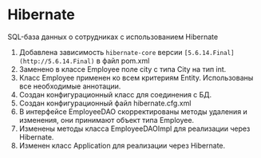 # Hibernate
SQL-база данных о сотрудниках с использованием Hibernate
1. Добавлена зависимость `hibernate-core` версии `[5.6.14.Final](http://5.6.14.Final)` в файл pom.xml
2. Заменено в классе Employee поле city с типа City на тип int.
3. Класс Employee применен ко всем критериям Entity. Использованы все необходимые аннотации.
4. Создан конфигурационный класс для соединения с БД.
5. Создан конфигурационный файл hibernate.cfg.xml
6. В интерфейсе EmployeeDAO скорректированы методы удаления и изменения, они принимают объект типа Employee.
7. Изменены методы класса EmployeeDAOImpl для реализации через Hibernate.
8. Изменен класс Application для реализации через Hibernate.
